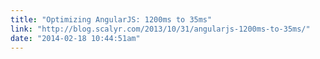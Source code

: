 ```yaml
---
title: "Optimizing AngularJS: 1200ms to 35ms"
link: "http://blog.scalyr.com/2013/10/31/angularjs-1200ms-to-35ms/"
date: "2014-02-18 10:44:51am"
---
```

